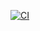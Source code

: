 [![CI](https://github.com/fjsuarez/mlops-diabetic-readmission/actions/workflows/ci.yml/badge.svg)](https://github.com/fjsuarez/mlops-diabetic-readmission/actions/workflows/ci.yml)
